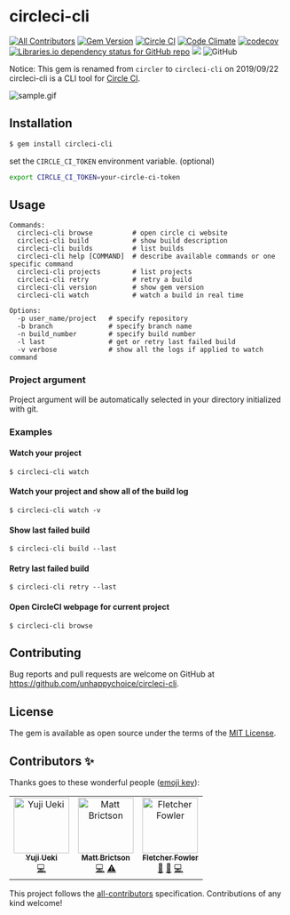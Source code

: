 # circleci-cli
[![All Contributors](https://img.shields.io/badge/all_contributors-1-orange.svg?style=flat-square)](#contributors-)
[![Gem Version](https://badge.fury.io/rb/circleci-cli.svg)](https://badge.fury.io/rb/circleci-cli)
[![Circle CI](https://circleci.com/gh/unhappychoice/circleci-cli.svg?style=shield)](https://circleci.com/gh/unhappychoice/circleci-cli)
[![Code Climate](https://codeclimate.com/github/unhappychoice/circleci-cli/badges/gpa.svg)](https://codeclimate.com/github/unhappychoice/circleci-cli)
[![codecov](https://codecov.io/gh/unhappychoice/circleci-cli/branch/master/graph/badge.svg)](https://codecov.io/gh/unhappychoice/circleci-cli)
[![Libraries.io dependency status for GitHub repo](https://img.shields.io/librariesio/github/unhappychoice/circleci-cli.svg)](https://libraries.io/github/unhappychoice/circleci-cli)
![](http://ruby-gem-downloads-badge.herokuapp.com/circleci-cli?type=total)
![GitHub](https://img.shields.io/github/license/unhappychoice/circleci-cli.svg)

Notice: This gem is renamed from `circler` to `circleci-cli` on 2019/09/22
circleci-cli is a CLI tool for [Circle CI](https://circleci.com).

![sample.gif](https://github.com/unhappychoice/circler/raw/master/movie/rec.gif)

## Installation

```sh
$ gem install circleci-cli
```

set the `CIRCLE_CI_TOKEN` environment variable. (optional)

```sh
export CIRCLE_CI_TOKEN=your-circle-ci-token
```

## Usage
```
Commands:
  circleci-cli browse          # open circle ci website
  circleci-cli build           # show build description
  circleci-cli builds          # list builds
  circleci-cli help [COMMAND]  # describe available commands or one specific command
  circleci-cli projects        # list projects
  circleci-cli retry           # retry a build
  circleci-cli version         # show gem version
  circleci-cli watch           # watch a build in real time

Options:
  -p user_name/project   # specify repository
  -b branch              # specify branch name
  -n build_number        # specify build number
  -l last                # get or retry last failed build
  -v verbose             # show all the logs if applied to watch command
```

### Project argument

Project argument will be automatically selected in your directory initialized with git.

### Examples

#### Watch your project
```
$ circleci-cli watch
```

#### Watch your project and show all of the build log
```
$ circleci-cli watch -v
```

#### Show last failed build
```
$ circleci-cli build --last
```

#### Retry last failed build
```
$ circleci-cli retry --last
```

#### Open CircleCI webpage for current project
```
$ circleci-cli browse
```

## Contributing

Bug reports and pull requests are welcome on GitHub at https://github.com/unhappychoice/circleci-cli.

## License

The gem is available as open source under the terms of the [MIT License](http://opensource.org/licenses/MIT).

## Contributors ✨

Thanks goes to these wonderful people ([emoji key](https://allcontributors.org/docs/en/emoji-key)):

<!-- ALL-CONTRIBUTORS-LIST:START - Do not remove or modify this section -->
<!-- prettier-ignore -->
<table>
  <tr>
    <td align="center"><a href="http://blog.unhappychoice.com"><img src="https://avatars3.githubusercontent.com/u/5608948?v=4" width="100px;" alt="Yuji Ueki"/><br /><sub><b>Yuji Ueki</b></sub></a><br /><a href="https://github.com/unhappychoice/circleci-cli/commits?author=unhappychoice" title="Code">💻</a></td>
    <td align="center"><a href="https://mattbrictson.com/"><img src="https://avatars0.githubusercontent.com/u/189693?v=4" width="100px;" alt="Matt Brictson"/><br /><sub><b>Matt Brictson</b></sub></a><br /><a href="https://github.com/unhappychoice/circleci-cli/commits?author=mattbrictson" title="Code">💻</a> <a href="https://github.com/unhappychoice/circleci-cli/commits?author=mattbrictson" title="Tests">⚠️</a></td>
    <td align="center"><a href="http://fzf.me"><img src="https://avatars0.githubusercontent.com/u/1462357?v=4" width="100px;" alt="Fletcher Fowler"/><br /><sub><b>Fletcher Fowler</b></sub></a><br /><a href="https://github.com/unhappychoice/circleci-cli/issues?q=author%3Afzf" title="Bug reports">🐛</a> <a href="#ideas-fzf" title="Ideas, Planning, & Feedback">🤔</a> <a href="https://github.com/unhappychoice/circleci-cli/commits?author=fzf" title="Code">💻</a></td>
  </tr>
</table>

<!-- ALL-CONTRIBUTORS-LIST:END -->

This project follows the [all-contributors](https://github.com/all-contributors/all-contributors) specification. Contributions of any kind welcome!
